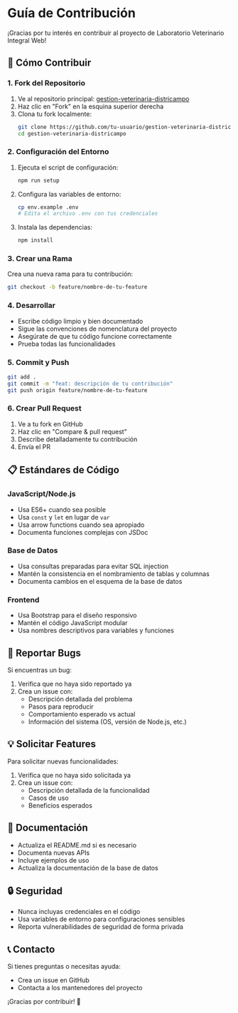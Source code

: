 # Guía de Contribución

¡Gracias por tu interés en contribuir al proyecto de Laboratorio Veterinario Integral Web!

## 🚀 Cómo Contribuir

### 1. Fork del Repositorio

1. Ve al repositorio principal: [gestion-veterinaria-districampo](https://github.com/Andrew06G/gestion-veterinaria-districampo)
2. Haz clic en "Fork" en la esquina superior derecha
3. Clona tu fork localmente:
   ```bash
   git clone https://github.com/tu-usuario/gestion-veterinaria-districampo.git
   cd gestion-veterinaria-districampo
   ```

### 2. Configuración del Entorno

1. Ejecuta el script de configuración:
   ```bash
   npm run setup
   ```

2. Configura las variables de entorno:
   ```bash
   cp env.example .env
   # Edita el archivo .env con tus credenciales
   ```

3. Instala las dependencias:
   ```bash
   npm install
   ```

### 3. Crear una Rama

Crea una nueva rama para tu contribución:
```bash
git checkout -b feature/nombre-de-tu-feature
```

### 4. Desarrollar

- Escribe código limpio y bien documentado
- Sigue las convenciones de nomenclatura del proyecto
- Asegúrate de que tu código funcione correctamente
- Prueba todas las funcionalidades

### 5. Commit y Push

```bash
git add .
git commit -m "feat: descripción de tu contribución"
git push origin feature/nombre-de-tu-feature
```

### 6. Crear Pull Request

1. Ve a tu fork en GitHub
2. Haz clic en "Compare & pull request"
3. Describe detalladamente tu contribución
4. Envía el PR

## 📋 Estándares de Código

### JavaScript/Node.js
- Usa ES6+ cuando sea posible
- Usa `const` y `let` en lugar de `var`
- Usa arrow functions cuando sea apropiado
- Documenta funciones complejas con JSDoc

### Base de Datos
- Usa consultas preparadas para evitar SQL injection
- Mantén la consistencia en el nombramiento de tablas y columnas
- Documenta cambios en el esquema de la base de datos

### Frontend
- Usa Bootstrap para el diseño responsivo
- Mantén el código JavaScript modular
- Usa nombres descriptivos para variables y funciones

## 🐛 Reportar Bugs

Si encuentras un bug:

1. Verifica que no haya sido reportado ya
2. Crea un issue con:
   - Descripción detallada del problema
   - Pasos para reproducir
   - Comportamiento esperado vs actual
   - Información del sistema (OS, versión de Node.js, etc.)

## 💡 Solicitar Features

Para solicitar nuevas funcionalidades:

1. Verifica que no haya sido solicitada ya
2. Crea un issue con:
   - Descripción detallada de la funcionalidad
   - Casos de uso
   - Beneficios esperados

## 📝 Documentación

- Actualiza el README.md si es necesario
- Documenta nuevas APIs
- Incluye ejemplos de uso
- Actualiza la documentación de la base de datos

## 🔒 Seguridad

- Nunca incluyas credenciales en el código
- Usa variables de entorno para configuraciones sensibles
- Reporta vulnerabilidades de seguridad de forma privada

## 📞 Contacto

Si tienes preguntas o necesitas ayuda:

- Crea un issue en GitHub
- Contacta a los mantenedores del proyecto

¡Gracias por contribuir! 🎉 